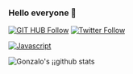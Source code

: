 ### Hello everyone 👋

[![GIT HUB Follow](https://img.shields.io/github/followers/gnieto11?label=1&style=social)](https://github.com/gnieto11)
[![Twitter Follow](https://img.shields.io/twitter/follow/gonzalonietot?style=social)](https://twitter.com/gonzalonietot)


[![Javascript](https://raw.githubusercontent.com/github/explore/80688e429a7d4ef2fca1e82350fe8e3517d3494d/topics/javascript/javascript.pngº)](https://twitter.com/gonzalonietot)


![Gonzalo's ¡¡github stats](https://github-readme-stats.vercel.app/api?username=gnieto11&show_icons=true&theme=highcontrast)

